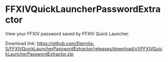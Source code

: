 # FFXIVQuickLauncherPasswordExtractor
View your FFXIV password saved by FFXIV Quick Launcher.

Download link: https://github.com/Eternita-S/FFXIVQuickLauncherPasswordExtractor/releases/download/v1/FFXIVQuickLauncherPasswordExtractor.zip
